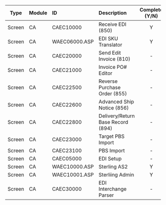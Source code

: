 Type | Module | ID | Description | Complete (Y/N) |
:---:|---|:---|:---|:---:|
Screen | CA | CAEC10000 | Receive EDI (850) | Y | 
Screen | CA | WAEC06000.ASP | EDI SKU Translator | Y | 
Screen | CA | CAEC20000 | Send Edit Invoice (810) | - | 
Screen | CA | CAEC21000 | Invoice PO# Editor | - | 
Screen | CA | CAEC22500 | Reverse Purchase Order (855) | - | 
Screen | CA | CAEC22600 | Advanced Ship Notice (856) | - | 
Screen | CA | CAEC22800 | Delivery/Return Base Record (894) | - | 
Screen | CA | CAEC23000 | Target PBS Import | - | 
Screen | CA | CAEC23100 | PBS Import | - | 
Screen | CA | CAEC05000 | EDI Setup | - | 
Screen | CA | WAEC10000.ASP | Sterling  AS2 | Y | 
Screen | CA | WAEC10001.ASP | Sterliing Admin | Y | 
Screen | CA | CAEC30000 | EDI Interchange Parser | - | 